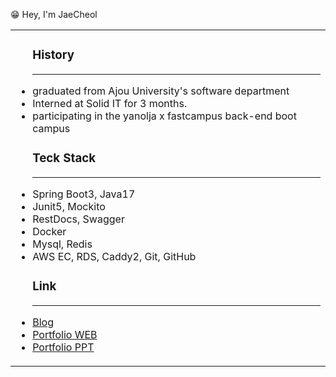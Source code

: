 <table>
  <p font-size= "30px" align="left">😁 Hey, I'm JaeCheol</p>
  <tbody>
      <td>
        <ul>
              <h3>History</h3>
            <hr width = "100%" color = "gray">
      <li>graduated from Ajou University's software department</li>
      <li>Interned at Solid IT for 3 months.</li>
      <li>participating in the yanolja x fastcampus back-end boot campus</li>
            <h3>Teck Stack</h3>
           <hr width = "100%" color = "gray">
            <li>Spring Boot3, Java17</li>
            <li>Junit5, Mockito</li>
            <li>RestDocs, Swagger</li>
            <li>Docker</li>
            <li>Mysql, Redis</li>
            <li>AWS EC, RDS, Caddy2, Git, GitHub</li>
            <h3>Link</h3>
           <hr width = "100%" color = "gray">
      <li><a href="https://blog.naver.com/wocjf0513">Blog</a></li>
      <li><a href="https://wocjf0513.github.io/">Portfolio WEB</a></li>
      <li><a href="https://github.com/wocjf0513/portfolio">Portfolio PPT</a></li>
          <p></p>
    </ul>
  </td
</tbody>
</table>



